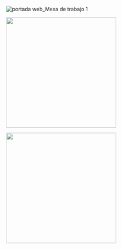 ![portada web_Mesa de trabajo 1](https://user-images.githubusercontent.com/81307858/114276387-64f85b80-99f4-11eb-9896-f4782ad47262.jpg)

[<img align="center" width="300px" src="!https://user-images.githubusercontent.com/81307858/114277028-670fe980-99f7-11eb-9a70-a61464d054ed.jpg" />][Website]

[Website]: https://scs4hwkacnb.typeform.com/to/SDqPkxpG


[<img align="center" width="300px" src="https://user-images.githubusercontent.com/81307858/114277042-7131e800-99f7-11eb-8cb1-1d45982b4b13.jpg" />][Descargar]

[Descargar]: https://github.com/Michellemcisaac/Diseno-para-la-escritura/files/6255435/Sonda.interactiva.3.1.pdf




